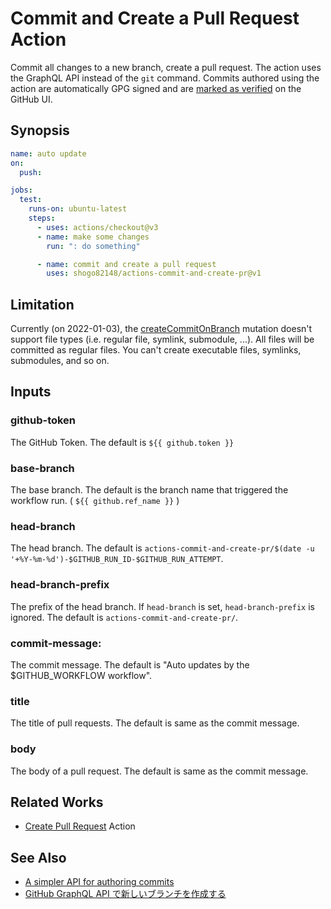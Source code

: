 # Commit and Create a Pull Request Action

Commit all changes to a new branch, create a pull request.
The action uses the GraphQL API instead of the `git` command.
Commits authored using the action are automatically GPG signed and
are [marked as verified](https://docs.github.com/en/authentication/managing-commit-signature-verification/about-commit-signature-verification) on the GitHub UI.

## Synopsis

```yaml
name: auto update
on:
  push:

jobs:
  test:
    runs-on: ubuntu-latest
    steps:
      - uses: actions/checkout@v3
      - name: make some changes
        run: ": do something"

      - name: commit and create a pull request
        uses: shogo82148/actions-commit-and-create-pr@v1
```

## Limitation

Currently (on 2022-01-03), the [createCommitOnBranch](https://docs.github.com/en/graphql/reference/mutations#createcommitonbranch) mutation doesn't support file types (i.e. regular file, symlink, submodule, ...).
All files will be committed as regular files.
You can't create executable files, symlinks, submodules, and so on.

## Inputs

### github-token

The GitHub Token. The default is `${{ github.token }}`

### base-branch

The base branch. The default is the branch name that triggered the workflow run. ( `${{ github.ref_name }}` )

### head-branch

The head branch. The default is `actions-commit-and-create-pr/$(date -u '+%Y-%m-%d')-$GITHUB_RUN_ID-$GITHUB_RUN_ATTEMPT`.

### head-branch-prefix

The prefix of the head branch.
If `head-branch` is set, `head-branch-prefix` is ignored.
The default is `actions-commit-and-create-pr/`.

### commit-message:

The commit message.
The default is "Auto updates by the $GITHUB_WORKFLOW workflow".

### title

The title of pull requests.
The default is same as the commit message.

### body

The body of a pull request.
The default is same as the commit message.

## Related Works

- [Create Pull Request](https://github.com/marketplace/actions/create-pull-request) Action

## See Also

- [A simpler API for authoring commits](https://github.blog/changelog/2021-09-13-a-simpler-api-for-authoring-commits/)
- [GitHub GraphQL API で新しいブランチを作成する](https://int128.hatenablog.com/entry/2020/01/15/165432)
